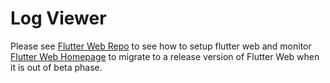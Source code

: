 # Log Viewer
Please see [Flutter Web Repo](https://github.com/flutter/flutter_web) to see how to setup flutter web and monitor [Flutter Web Homepage](https://flutter.dev/web) to migrate to a release version of Flutter Web when it is out of beta phase.
